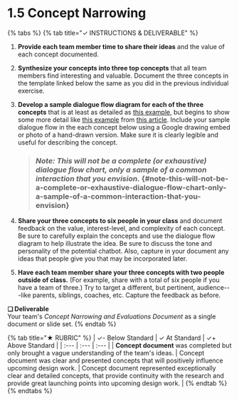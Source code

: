 # 1.5 Concept Narrowing

{% tabs %}
{% tab title="✓  INSTRUCTIONS & DELIVERABLE" %}
1. **Provide each team member time to share their ideas** and the value of each concept documented.
2. **Synthesize your concepts into three top concepts** that all team members find interesting and valuable. Document the three concepts in the template linked below the same as you did in the previous individual exercise.
3. **Develop a sample dialogue flow diagram for each of the three concepts** that is at least as detailed as [this example](https://docs.google.com/drawings/d/1Uavu4TwD4yCmc7isSPJ6T4LM7snF8KYMk29p3vFGh8k/edit?usp=sharing), but begins to show some more detail like [this example](https://cdn-images-1.medium.com/max/1600/1*7mIJHfbIE7A9TELnXOaASQ.jpeg) from [this article](https://blog.prototypr.io/how-can-you-create-a-simple-working-chatbot-in-2-hours-from-scratch-f92c31c7e974). Include your sample dialogue flow in the each concept below using a Google drawing embed or photo of a hand-drawn version. Make sure it is clearly legible and useful for describing the concept.

   > ### _Note: This will not be a complete \(or exhaustive\) dialogue flow chart, only a sample of a common interaction that you envision._ {#note-this-will-not-be-a-complete-or-exhaustive-dialogue-flow-chart-only-a-sample-of-a-common-interaction-that-you-envision}

4. **Share your three concepts to six people in your class** and document feedback on the value, interest-level, and complexity of each concept. Be sure to carefully explain the concepts and use the dialogue flow diagram to help illustrate the idea. Be sure to discuss the tone and personality of the potential chatbot. Also, capture in your document any ideas that people give you that may be incorporated later.
5. **Have each team member share your three concepts with two people outside of class.** \(For example, share with a total of six people if you have a team of three.\) Try to target a different, but pertinent, audience---like parents, siblings, coaches, etc. Capture the feedback as before.

**❏ Deliverable**  
Your team's _Concept Narrowing and Evaluations Document_ as a single document or slide set.
{% endtab %}

{% tab title="★  RUBRIC" %}
| ✓-  Below Standard | ✓  At Standard | ✓+  Above Standard |
| :--- | :--- | :--- |
| **Concept document** was completed but only brought a vague understanding of the team's ideas. | Concept document was clear and presented concepts that will positively influence upcoming design work. | Concept document represented exceptionally clear and detailed concepts, that provide continuity with the research and provide great launching points into upcoming design work. |
{% endtab %}
{% endtabs %}

